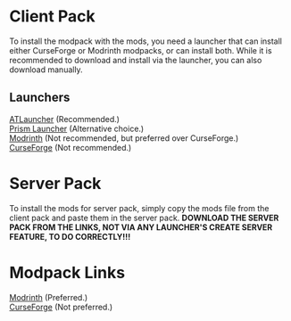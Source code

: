 # Client Pack  
To install the modpack with the mods, you need a launcher that can install either CurseForge or Modrinth modpacks, or can install both. While it is recommended to download and install via the launcher, you can also download manually.  
## Launchers  
[ATLauncher](https://atlauncher.com/downloads/) (Recommended.)  
[Prism Launcher](https://prismlauncher.org/download/?from=button/) (Alternative choice.)  
[Modrinth](https://modrinth.com/app/) (Not recommended, but preferred over CurseForge.)  
[CurseForge](https://www.curseforge.com/download/app/) (Not recommended.)  
# Server Pack  
To install the mods for server pack, simply copy the mods file from the client pack and paste them in the server pack. **DOWNLOAD THE SERVER PACK FROM THE LINKS, NOT VIA ANY LAUNCHER'S CREATE SERVER FEATURE, TO DO CORRECTLY!!!**  
# Modpack Links  
[Modrinth](https://modrinth.com/modpack/gk1h-vanilla+/) (Preferred.)  
[CurseForge](https://www.curseforge.com/minecraft/modpacks/gk1h-vanilla-plus/) (Not preferred.)  